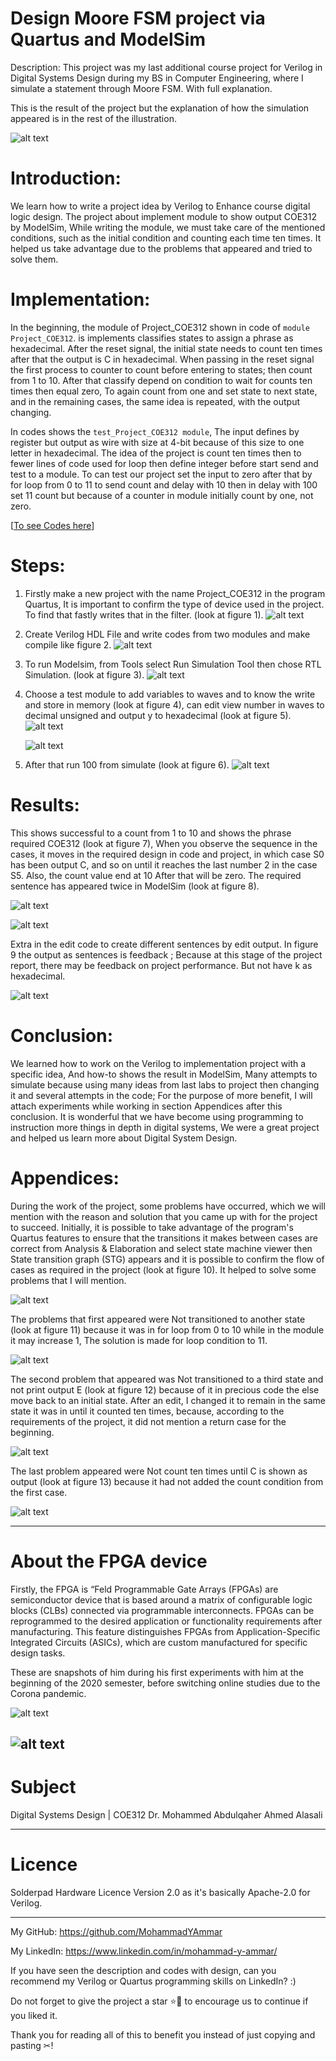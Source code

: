 # Design Moore FSM project via Quartus and ModelSim

Description: This project was my last additional course project for Verilog in Digital Systems Design during my BS in Computer Engineering, where I simulate a statement through Moore FSM. With full explanation.

This is the result of the project but the explanation of how the simulation appeared is in the rest of the illustration.

![alt text](https://github.com/MohammadYAmmar/Design-Moore-FSM-project-via-Quartus-and-ModelSim/blob/main/Pictures%20using%20in%20ReadMe%20for%20description/figure%207%20The%20wave%20shows%20COE312%20in%20ModelSim.png "figure 7: The wave shows COE312 in ModelSim")



# Introduction:
We learn how to write a project idea by Verilog to Enhance course digital logic design. The project about implement module to show output COE312 by ModelSim, While writing the module, we must take care of the mentioned conditions, such as the initial condition and counting each time ten times. It helped us take advantage due to the problems that appeared and tried to solve them.

# Implementation:
In the beginning, the module of Project_COE312 shown in code of `module Project_COE312`. is implements classifies states to assign a phrase as hexadecimal. After the reset signal, the initial state needs to count ten times after that the output is C in hexadecimal. When passing in the reset signal the first process to counter to count before entering to states; then count from 1 to 10. After that classify depend on condition to wait for counts ten times then equal zero, To again count from one and set state to next state, and in the remaining cases, the same idea is repeated, with the output changing.


In codes shows the `test_Project_COE312 module`, The input defines by register but output as wire with size at 4-bit because of this size to one letter in hexadecimal. The idea of the project is count ten times then to fewer lines of code used for loop then define integer before start send and test to a module. To can test our project set the input to zero after that by for loop from 0 to 11 to send count and delay with 10 then in delay with 100 set 11 count but because of a counter in module initially count by one, not zero.

[[To see Codes here](https://github.com/MohammadYAmmar/Design-Moore-FSM-project-via-Quartus-and-ModelSim/blob/main/Project_COE312.v)]

# Steps:
1. Firstly make a new project with the name Project_COE312 in the program Quartus, It is important to confirm the type of device used in the project. To find that fastly writes that in the filter. (look at figure 1).
   ![alt text](https://github.com/MohammadYAmmar/Design-Moore-FSM-project-via-Quartus-and-ModelSim/blob/main/Pictures%20using%20in%20ReadMe%20for%20description/figure%201%20Device%20family.png "figure 1: Device  family")


   
2. Create Verilog HDL File and write codes from two modules and make compile like figure 2.
   ![alt text](https://github.com/MohammadYAmmar/Design-Moore-FSM-project-via-Quartus-and-ModelSim/blob/main/Pictures%20using%20in%20ReadMe%20for%20description/figure%202%20The%20part%20of%20code%20in%20Verilog%20HDL%20File.png "figure 2: The part of code in Verilog HDL File")


3. To run Modelsim, from Tools select Run Simulation Tool then chose RTL Simulation. (look at figure 3).
   ![alt text](https://github.com/MohammadYAmmar/Design-Moore-FSM-project-via-Quartus-and-ModelSim/blob/main/Pictures%20using%20in%20ReadMe%20for%20description/figure%203%20File%20menu%20bar%20choose%20Tools.png "figure 3: File menu bar choose Tools")


4. Choose a test module to add variables to waves and to know the write and store in memory (look at figure 4), can edit view number in waves to decimal unsigned and output y to hexadecimal (look at figure 5).
   ![alt text](https://github.com/MohammadYAmmar/Design-Moore-FSM-project-via-Quartus-and-ModelSim/blob/main/Pictures%20using%20in%20ReadMe%20for%20description/figure%204%20Add%20an%20object%20in%20the%20test%20module%20and%20uut.png "figure 4: Add an object in the test module and uut")

      ![alt text](https://github.com/MohammadYAmmar/Design-Moore-FSM-project-via-Quartus-and-ModelSim/blob/main/Pictures%20using%20in%20ReadMe%20for%20description/figure%205%20change%20the%20view%20type.png "figure 5: change the view type")


5. After that run 100 from simulate (look at figure 6).
   ![alt text](https://github.com/MohammadYAmmar/Design-Moore-FSM-project-via-Quartus-and-ModelSim/blob/main/Pictures%20using%20in%20ReadMe%20for%20description/figure%206%20Modelsim%20GUI.png "figure 6: Modelsim GUI")


# Results:
This shows successful to a count from 1 to 10 and shows the phrase required COE312 (look at figure 7), When you observe the sequence in the cases, it moves in the required design in code and project, in which case S0 has been output C, and so on until it reaches the last number 2 in the case S5. Also, the count value end at 10 After that will be zero. The required sentence has appeared twice in ModelSim (look at figure 8).

![alt text](https://github.com/MohammadYAmmar/Design-Moore-FSM-project-via-Quartus-and-ModelSim/blob/main/Pictures%20using%20in%20ReadMe%20for%20description/figure%207%20The%20wave%20shows%20COE312%20in%20ModelSim.png "figure 7: The wave shows COE312 in ModelSim")


![alt text](https://github.com/MohammadYAmmar/Design-Moore-FSM-project-via-Quartus-and-ModelSim/blob/main/Pictures%20using%20in%20ReadMe%20for%20description/figure%208%20The%20wave%20to%20double%20shows%20COE312%20in%20ModelSim.png "figure 8: The wave to double shows COE312 in ModelSim")



Extra in the edit code to create different sentences by edit output. In figure 9 the output as sentences is feedback ; Because at this stage of the project report, there may be feedback on project performance. But not have k as hexadecimal.

![alt text](https://github.com/MohammadYAmmar/Design-Moore-FSM-project-via-Quartus-and-ModelSim/blob/main/Pictures%20using%20in%20ReadMe%20for%20description/figure%209%20The%20wave%20shows%20feedbac%20k%20in%20ModelSim.png "figure 9: The wave shows feedbac k in ModelSim")


# Conclusion:
We learned how to work on the Verilog to implementation project with a specific idea, And how-to shows the result in ModelSim, Many attempts to simulate because using many ideas from last labs to project then changing it and several attempts in the code; For the purpose of more benefit, I will attach experiments while working in section Appendices after this conclusion. It is wonderful that we have become using programming to instruction more things in depth in digital systems, We were a great project and helped us learn more about Digital System Design.


# Appendices:
During the work of the project, some problems have occurred, which we will mention with the reason and solution that you came up with for the project to succeed. Initially, it is possible to take advantage of the program's Quartus features to ensure that the transitions it makes between cases are correct from Analysis & Elaboration and select state machine viewer then State transition graph (STG) appears and it is possible to confirm the flow of cases as required in the project (look at figure 10). It helped to solve some problems that I will mention.

![alt text](https://github.com/MohammadYAmmar/Design-Moore-FSM-project-via-Quartus-and-ModelSim/blob/main/Pictures%20using%20in%20ReadMe%20for%20description/figure%2010%20STG%20in%20state%20machine%20viewer.png "figure 10: STG in state machine viewer")


The problems that first appeared were Not transitioned to another state (look at figure 11) because it was in for loop from 0 to 10 while in the module it may increase 1, The solution is made for loop condition to 11.

![alt text](https://github.com/MohammadYAmmar/Design-Moore-FSM-project-via-Quartus-and-ModelSim/blob/main/Pictures%20using%20in%20ReadMe%20for%20description/figure%2011%20code%20of%20error%201%20and%20waves%20in%20ModelSim.png "figure 11: code of error 1 and waves in ModelSim")


The second problem that appeared was Not transitioned to a third state and not print output E (look at figure 12) because of it in precious code the else move back to an initial state. After an edit, I changed it to remain in the same state it was in until it counted ten times, because, according to the requirements of the project, it did not mention a return case for the beginning.

![alt text](https://github.com/MohammadYAmmar/Design-Moore-FSM-project-via-Quartus-and-ModelSim/blob/main/Pictures%20using%20in%20ReadMe%20for%20description/figure%2012%20code%20of%20error%202%20and%20waves%20in%20ModelSim.png "figure 12: code of error 2 and waves in ModelSim")

The last problem appeared were Not count ten times until C is shown as output (look at figure 13)
because it had not added the count condition from the first case.

   ![alt text](https://github.com/MohammadYAmmar/Design-Moore-FSM-project-via-Quartus-and-ModelSim/blob/main/Pictures%20using%20in%20ReadMe%20for%20description/figure%2013%20error%203%20in%20the%20result%20waves%20in%20ModelSim.png "figure 13: error 3 in the result waves in ModelSim")

---
# About the FPGA device 
Firstly, the FPGA  is “Feld Programmable Gate Arrays (FPGAs) are semiconductor device that is based around a matrix of configurable logic blocks (CLBs) connected via programmable interconnects. FPGAs can be reprogrammed to the desired application or functionality requirements after manufacturing. This feature distinguishes FPGAs from Application-Specific Integrated Circuits (ASICs), which are custom manufactured for specific design tasks.

These are snapshots of him during his first experiments with him at the beginning of the 2020 semester, before switching online studies due to the Corona pandemic.


  ![alt text](https://github.com/MohammadYAmmar/Design-Moore-FSM-project-via-Quartus-and-ModelSim/blob/main/Pictures%20using%20in%20ReadMe%20for%20description/The%20device%20used%20during%20the%20experiments%201.png "The device used during the experiments 1")

  ![alt text](https://github.com/MohammadYAmmar/Design-Moore-FSM-project-via-Quartus-and-ModelSim/blob/main/Pictures%20using%20in%20ReadMe%20for%20description/The%20device%20used%20during%20the%20experiments%202.jpg "The device used during the experiments 2")
---
# Subject 
Digital Systems Design | COE312
Dr. Mohammed Abdulqaher Ahmed Alasali


---
# Licence  
Solderpad Hardware Licence Version 2.0  as it's basically Apache-2.0 for Verilog.

---

My GitHub: https://github.com/MohammadYAmmar

My LinkedIn: https://www.linkedin.com/in/mohammad-y-ammar/ 

If you have seen the description and codes with design, can you recommend my Verilog or Quartus programming skills on LinkedIn? :)

Do not forget to give the project a star ⭐🌟 to encourage us to continue if you liked it.

Thank you for reading all of this to benefit you instead of just copying and pasting ✂!